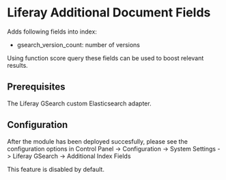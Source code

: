 # Liferay Additional Document Fields

Adds following fields into index:

* gsearch_version_count: number of versions

Using function score query these fields can be used to boost relevant results.

## Prerequisites

The Liferay GSearch custom Elasticsearch adapter.

## Configuration

After the module has been deployed succesfully, please see the configuration options in Control Panel -> Configuration -> System Settings -> Liferay GSearch -> Additional Index Fields

This feature is disabled by default. 

